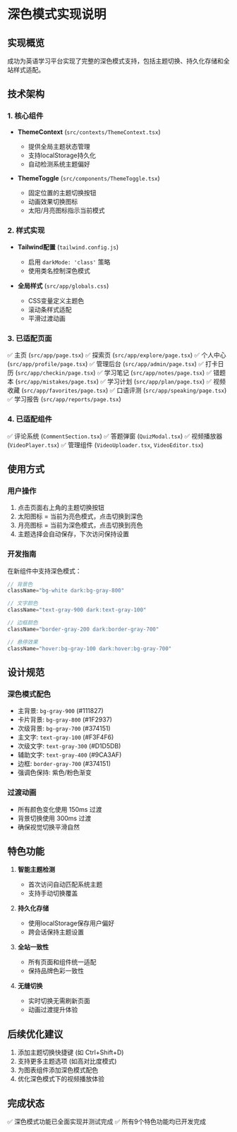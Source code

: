 # 深色模式实现说明

## 实现概览
成功为英语学习平台实现了完整的深色模式支持，包括主题切换、持久化存储和全站样式适配。

## 技术架构

### 1. 核心组件
- **ThemeContext** (`src/contexts/ThemeContext.tsx`)
  - 提供全局主题状态管理
  - 支持localStorage持久化
  - 自动检测系统主题偏好

- **ThemeToggle** (`src/components/ThemeToggle.tsx`)
  - 固定位置的主题切换按钮
  - 动画效果切换图标
  - 太阳/月亮图标指示当前模式

### 2. 样式实现
- **Tailwind配置** (`tailwind.config.js`)
  - 启用 `darkMode: 'class'` 策略
  - 使用类名控制深色模式

- **全局样式** (`src/app/globals.css`)
  - CSS变量定义主题色
  - 滚动条样式适配
  - 平滑过渡动画

### 3. 已适配页面
✅ 主页 (`src/app/page.tsx`)
✅ 探索页 (`src/app/explore/page.tsx`)
✅ 个人中心 (`src/app/profile/page.tsx`)
✅ 管理后台 (`src/app/admin/page.tsx`)
✅ 打卡日历 (`src/app/checkin/page.tsx`)
✅ 学习笔记 (`src/app/notes/page.tsx`)
✅ 错题本 (`src/app/mistakes/page.tsx`)
✅ 学习计划 (`src/app/plan/page.tsx`)
✅ 视频收藏 (`src/app/favorites/page.tsx`)
✅ 口语评测 (`src/app/speaking/page.tsx`)
✅ 学习报告 (`src/app/reports/page.tsx`)

### 4. 已适配组件
✅ 评论系统 (`CommentSection.tsx`)
✅ 答题弹窗 (`QuizModal.tsx`)
✅ 视频播放器 (`VideoPlayer.tsx`)
✅ 管理组件 (`VideoUploader.tsx`, `VideoEditor.tsx`)

## 使用方式

### 用户操作
1. 点击页面右上角的主题切换按钮
2. 太阳图标 = 当前为亮色模式，点击切换到深色
3. 月亮图标 = 当前为深色模式，点击切换到亮色
4. 主题选择会自动保存，下次访问保持设置

### 开发指南
在新组件中支持深色模式：

```jsx
// 背景色
className="bg-white dark:bg-gray-800"

// 文字颜色
className="text-gray-900 dark:text-gray-100"

// 边框颜色
className="border-gray-200 dark:border-gray-700"

// 悬停效果
className="hover:bg-gray-100 dark:hover:bg-gray-700"
```

## 设计规范

### 深色模式配色
- 主背景: `bg-gray-900` (#111827)
- 卡片背景: `bg-gray-800` (#1F2937)
- 次级背景: `bg-gray-700` (#374151)
- 主文字: `text-gray-100` (#F3F4F6)
- 次级文字: `text-gray-300` (#D1D5DB)
- 辅助文字: `text-gray-400` (#9CA3AF)
- 边框: `border-gray-700` (#374151)
- 强调色保持: 紫色/粉色渐变

### 过渡动画
- 所有颜色变化使用 150ms 过渡
- 背景切换使用 300ms 过渡
- 确保视觉切换平滑自然

## 特色功能

1. **智能主题检测**
   - 首次访问自动匹配系统主题
   - 支持手动切换覆盖

2. **持久化存储**
   - 使用localStorage保存用户偏好
   - 跨会话保持主题设置

3. **全站一致性**
   - 所有页面和组件统一适配
   - 保持品牌色彩一致性

4. **无缝切换**
   - 实时切换无需刷新页面
   - 动画过渡提升体验

## 后续优化建议

1. 添加主题切换快捷键 (如 Ctrl+Shift+D)
2. 支持更多主题选项 (如高对比度模式)
3. 为图表组件添加深色模式配色
4. 优化深色模式下的视频播放体验

## 完成状态
✅ 深色模式功能已全面实现并测试完成
✅ 所有9个特色功能均已开发完成